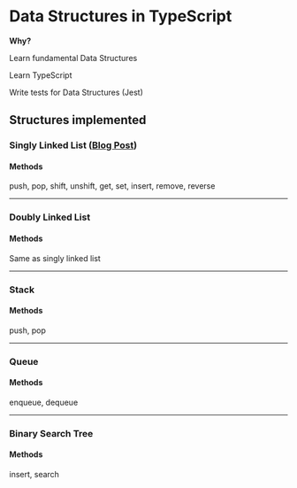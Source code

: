 # Data Structures in TypeScript
**Why?**

Learn fundamental Data Structures

Learn TypeScript

Write tests for Data Structures (Jest)

## Structures implemented

### Singly Linked List ([Blog Post](https://dotfury.com/blog/singly-linked-list/))
#### Methods
push, pop, shift, unshift, get, set, insert, remove, reverse

---

### Doubly Linked List
#### Methods

Same as singly linked list

---

### Stack
#### Methods
push, pop

---

### Queue
#### Methods
enqueue, dequeue

---

### Binary Search Tree
#### Methods
insert, search